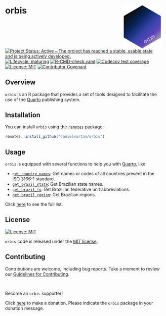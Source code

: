 # orbis <a href = "https://danielvartan.github.io/brandr/"><img src = "man/figures/logo.png" align="right" width="120" /></a>

<!-- quarto render -->

<!-- badges: start -->
[![Project Status: Active – The project has reached a stable, usable
state and is being actively
developed.](https://www.repostatus.org/badges/latest/active.svg)](https://www.repostatus.org/#active)
[![Lifecycle:
maturing](https://img.shields.io/badge/lifecycle-maturing-blue.svg)](https://lifecycle.r-lib.org/articles/stages.html#maturing)
[![R-CMD-check.yaml](https://github.com/danielvartan/orbis/actions/workflows/check-standard.yaml/badge.svg)](https://github.com/danielvartan/orbis/actions/workflows/check-standard.yaml)
[![Codecov test
coverage](https://codecov.io/gh/danielvartan/orbis/branch/main/graph/badge.svg)](https://app.codecov.io/gh/danielvartan/orbis?branch=main)
[![License:
MIT](https://img.shields.io/badge/license-MIT-green)](https://choosealicense.com/licenses/mit/)
[![Contributor
Covenant](https://img.shields.io/badge/Contributor%20Covenant-2.1-4baaaa.svg)](https://www.contributor-covenant.org/version/2/1/code_of_conduct/)
<!-- badges: end -->

## Overview

`orbis` is an R package that provides a set of tools designed to
facilitate the use of the [Quarto](https://quarto.org/) publishing
system.

## Installation

You can install `orbis` using the
[`remotes`](https://github.com/r-lib/remotes) package:

``` r
remotes::install_github("danielvartan/orbis")
```

## Usage

`orbis` is equipped with several functions to help you with
[Quarto](https://quarto.org/), like:

- [`get_country_names`](https://danielvartan.github.io/orbis/reference/get_country_names.html):
  Get names or codes of all countries present in the ISO 3166-1
  standard.
- [`get_brazil_state`](https://danielvartan.github.io/orbis/reference/get_brazil_state.html):
  Get Brazilian state names.
- [`get_brazil_fu`](https://danielvartan.github.io/orbis/reference/get_brazil_fu.html):
  Get Brazilian federative unit abbreviations.
- [`get_brazil_region`](https://danielvartan.github.io/orbis/reference/get_brazil_region.html):
  Get Brazilian regions.

Click [here](https://danielvartan.github.io/orbis/) to see the full
list.

## License

[![License:
MIT](https://img.shields.io/badge/license-MIT-green)](https://opensource.org/license/mit)

`orbis` code is released under the [MIT
license](https://opensource.org/license/mit).

## Contributing

Contributions are welcome, including bug reports. Take a moment to
review our [Guidelines for
Contributing](https://danielvartan.github.io/orbis/CONTRIBUTING.html).

<br>

Become an `orbis` supporter!

Click [here](https://github.com/sponsors/danielvartan) to make a
donation. Please indicate the `orbis` package in your donation message.

